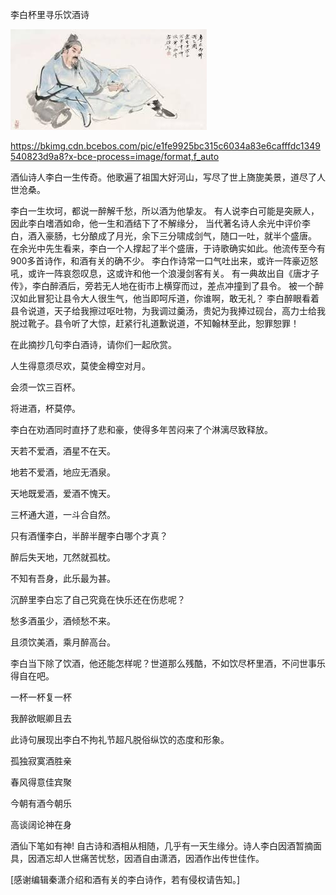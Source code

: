李白杯里寻乐饮酒诗

![李白杯里寻乐饮酒诗](https://github.com/ywangnccu/ywang/blob/main/images/Drunkbai.jpg)

https://bkimg.cdn.bcebos.com/pic/e1fe9925bc315c6034a83e6cafffdc1349540823d9a8?x-bce-process=image/format,f_auto

酒仙诗人李白一生传奇。他歌遍了祖国大好河山，写尽了世上旖旎美景，道尽了人世沧桑。

李白一生坎坷，都说一醉解千愁，所以酒为他挚友。
有人说李白可能是突厥人，因此李白嗜酒如命，他一生和酒结下了不解缘分，
当代著名诗人余光中评价李白，酒入豪肠，七分酿成了月光，余下三分啸成剑气，随口一吐，就半个盛唐。
在余光中先生看来，李白一个人撑起了半个盛唐，于诗歌确实如此。他流传至今有900多首诗作，和酒有关的确不少。
李白作诗常一口气吐出来，或许一阵豪迈怒吼，或许一阵哀怨叹息，这或许和他一个浪漫剑客有关。
有一典故出自《唐才子传》，李白醉酒后，旁若无人地在街市上横穿而过，差点冲撞到了县令。
被一个醉汉如此冒犯让县令大人很生气，他当即呵斥道，你谁啊，敢无礼？
李白醉眼看着县令说道，天子给我擦过呕吐物，为我调过羹汤，贵妃为我捧过砚台，高力士给我脱过靴子。县令听了大惊，赶紧行礼道歉说道，不知翰林至此，恕罪恕罪！

在此摘抄几句李白酒诗，请你们一起欣赏。

人生得意须尽欢，莫使金樽空对月。        

会须一饮三百杯。  

将进酒，杯莫停。

李白在劝酒同时直抒了悲和豪，使得多年苦闷来了个淋漓尽致释放。

 
天若不爱酒，酒星不在天。

地若不爱酒，地应无酒泉。

天地既爱酒，爱酒不愧天。

三杯通大道，一斗合自然。

只有酒懂李白，半醉半醒李白哪个才真？


醉后失天地，兀然就孤枕。

不知有吾身，此乐最为甚。

沉醉里李白忘了自己究竟在快乐还在伤悲呢？


愁多酒虽少，酒倾愁不来。

且须饮美酒，乘月醉高台。

李白当下除了饮酒，他还能怎样呢？世道那么残酷，不如饮尽杯里酒，不问世事乐得自在吧。


一杯一杯复一杯

我醉欲眠卿且去

此诗句展现出李白不拘礼节超凡脱俗纵饮的态度和形象。

孤独寂寞酒胜亲

春风得意佳宾聚

今朝有酒今朝乐

高谈阔论神在身

酒仙下笔如有神! 自古诗和酒相从相随，几乎有一天生缘分。诗人李白因酒暂摘面具，因酒忘却人世痛苦忧愁，因酒自由潇洒，因酒作出传世佳作。

 
[感谢编辑秦潇介绍和酒有关的李白诗作，若有侵权请告知。]
